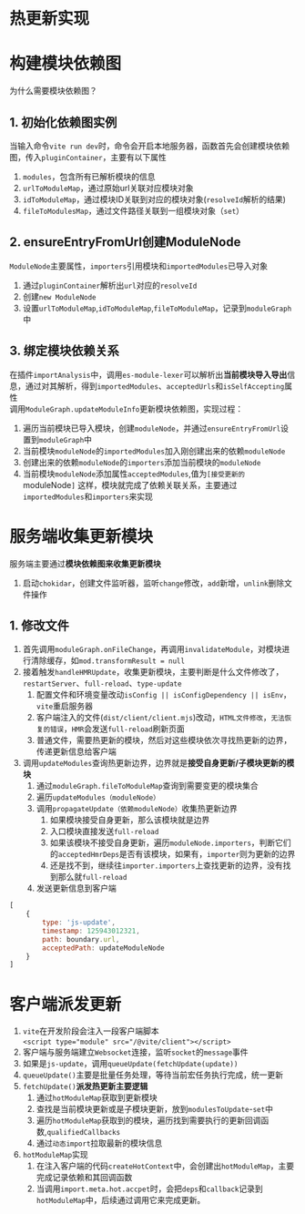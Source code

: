 # 热更新实现

# 构建模块依赖图
为什么需要模块依赖图？

## 1. 初始化依赖图实例
当输入命令`vite run dev`时，命令会开启本地服务器，函数首先会创建模块依赖图，传入`pluginContainer`，主要有以下属性
1. `modules`，包含所有已解析模块的信息
2. `urlToModuleMap`，通过原始url关联对应模块对象
3. `idToModuleMap`，通过模块ID关联到对应的模块对象(`resolveId`解析的结果)
4. `fileToModulesMap`，通过文件路径关联到一组模块对象（`set`）
   
## 2. ensureEntryFromUrl创建ModuleNode
`ModuleNode`主要属性，`importers`引用模块和`importedModules`已导入对象  
1. 通过`pluginContainer`解析出`url`对应的`resolveId`
2. 创建`new ModuleNode`
3. 设置`urlToModuleMap`,`idToModuleMap`,`fileToModuleMap`，记录到`moduleGraph`中

## 3. 绑定模块依赖关系
在插件`importAnalysis`中，调用`es-module-lexer`可以解析出**当前模块导入导出**信息，通过对其解析，得到`importedModules`、`acceptedUrls`和`isSelfAccepting`属性  
调用`ModuleGraph.updateModuleInfo`更新模块依赖图，实现过程：
1. 遍历当前模块已导入模块，创建`moduleNode`，并通过`ensureEntryFromUrl`设置到`moduleGraph`中
2. 当前模块`moduleNode`的`importedModules`加入刚创建出来的依赖`moduleNode`
3. 创建出来的依赖`moduleNode`的`importers`添加当前模块的`moduleNode`
4. 当前模块`moduleNode`添加属性`acceptedModules`,值为`[接受更新的`moduleNode`]`
这样，模块就完成了依赖关联关系，主要通过`importedModules`和`importers`来实现


# 服务端收集更新模块
服务端主要通过**模块依赖图来收集更新模块**    
1. 启动`chokidar`，创建文件监听器，监听`change`修改，`add`新增，`unlink`删除文件操作   

## 1. 修改文件
1. 首先调用`moduleGraph.onFileChange`，再调用`invalidateModule`，对模块进行清除缓存，如`mod.transformResult = null`   
2. 接着触发`handleHMRUpdate`，收集更新模块，主要判断是什么文件修改了，   `restartServer`、`full-reload`、`type-update`
   1. 配置文件和环境变量改动`isConfig || isConfigDependency || isEnv`，`vite`重启服务器   
   2. 客户端注入的文件(`dist/client/client.mjs`)改动，`HTML文件修改`，`无法恢复的错误`，`HMR`会发送`full-reload`刷新页面   
   3. 普通文件，需要热更新的模块，然后对这些模块依次寻找热更新的边界，传递更新信息给客户端   
3. 调用`updateModules`查询热更新边界，边界就是**接受自身更新/子模块更新的模块**  
   1. 通过`moduleGraph.fileToModuleMap`查询到需要变更的模块集合
   2. 遍历`updateModules（moduleNode）`
   3. 调用`propagateUpdate（依赖moduleNode）`收集热更新边界
      1. 如果模块接受自身更新，那么该模块就是边界
      2. 入口模块直接发送`full-reload`
      3. 如果该模块不接受自身更新，遍历`moduleNode.importers`，判断它们的`acceptedHmrDeps`是否有该模块，如果有，`importer`则为更新的边界
      4. 还是找不到，继续往`importer.importers`上查找更新的边界，没有找到那么就`full-reload`
   4. 发送更新信息到客户端
``` javascript
[
    {
        type: 'js-update',
        timestamp: 125943012321,
        path: boundary.url,
        acceptedPath: updateModuleNode
    }
]
```


# 客户端派发更新
1. `vite`在开发阶段会注入一段客户端脚本   
`<script type="module" src="/@vite/client"></script>`   
2. 客户端与服务端建立`Websocket`连接，监听`socket`的`message`事件
3. 如果是`js-update`，调用`queueUpdate(fetchUpdate(update))`
4. `queueUpdate()`主要是批量任务处理，等待当前宏任务执行完成，统一更新
5. `fetchUpdate()`**派发热更新主要逻辑**   
   1.  通过`hotModuleMap`获取到更新模块
   2.  查找是当前模块更新或是子模块更新，放到`modulesToUpdate`-`set`中
   3.  遍历`hotModuleMap`获取到的模块，遍历找到需要执行的更新回调函数,`qualifiedCallbacks`
   4.  通过`动态import`拉取最新的模块信息
6.  `hotModuleMap`实现
    1.  在注入客户端的代码`createHotContext`中，会创建出`hotModuleMap`，主要完成记录依赖和其回调函数
    2.  当调用`import.meta.hot.accpet`时，会把`deps`和`callback`记录到`hotModuleMap`中，后续通过调用它来完成更新。
